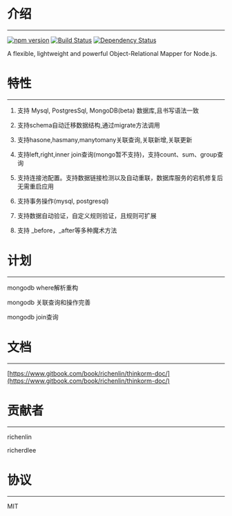 # 介绍

-----

[![npm version](https://badge.fury.io/js/thinkorm.svg)](https://badge.fury.io/js/thinkorm)
[![Build Status](https://travis-ci.org/richenlin/thinkorm.svg?branch=master)](https://travis-ci.org/richenlin/thinkorm)
[![Dependency Status](https://david-dm.org/richenlin/thinkorm.svg)](https://david-dm.org/richenlin/thinkorm)

A flexible, lightweight and powerful Object-Relational Mapper for Node.js.

# 特性

-----

1. 支持 Mysql, PostgresSql, MongoDB(beta) 数据库,且书写语法一致

2. 支持schema自动迁移数据结构,通过migrate方法调用

3. 支持hasone,hasmany,manytomany关联查询,关联新增,关联更新

4. 支持left,right,inner join查询(mongo暂不支持)，支持count、sum、group查询

5. 支持连接池配置。支持数据链接检测以及自动重联，数据库服务的宕机修复后无需重启应用

6. 支持事务操作(mysql, postgresql)

7. 支持数据自动验证，自定义规则验证，且规则可扩展

8. 支持 _before，_after等多种魔术方法

# 计划

-----
mongodb where解析重构

mongodb 关联查询和操作完善

mongodb join查询

# 文档
-----

[https://www.gitbook.com/book/richenlin/thinkorm-doc/](https://www.gitbook.com/book/richenlin/thinkorm-doc/)

# 贡献者

-----

richenlin

richerdlee

# 协议

-----

MIT

